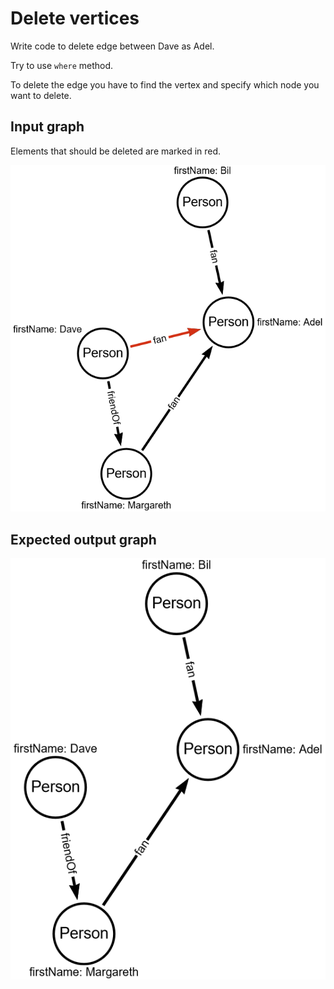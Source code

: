 # Delete vertices

Write code to delete edge between Dave as Adel.

Try to use `where` method.

<div class="hint">To delete the edge you have to find the vertex and specify which node you want to delete.</div>

## Input graph
Elements that should be deleted are marked in red.

![Data graph](../resources/task3_input_graph.png)

## Expected output graph

![Data graph](../resources/task3_result_graph.png)
